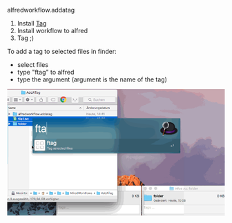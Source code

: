 alfredworkflow.addatag

1. Install [Tag](https://github.com/jdberry/tag/ "Tag")
2. Install workflow to  alfred
3. Tag ;)

To add a tag to selected files in finder:
- select files
- type "ftag" to alfred
- type the argument (argument is the name of the tag)


![alt text](https://github.com/StarBax89/alfredworkflow.addatag/blob/master/addATag.gif "Logo Title Text 1")
